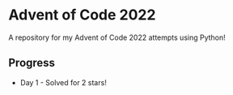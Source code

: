 # Advent of Code 2022

A repository for my Advent of Code 2022 attempts using Python!

## Progress

* Day 1 - Solved for 2 stars!
